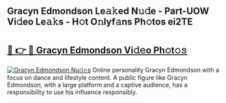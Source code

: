 ## Gracyn Edmondson Le𝚊𝚔ed N𝚞𝚍e - Part-UOW Vi𝚍eo Le𝚊𝚔s - H𝚘t O𝚗lyf𝚊ns Ph𝚘tos ei2TE

# <h2><a href="http://hf7kvo.feru.top/?c=Gracyn+Edmondson">🔗 👉 🔴 Gracyn Edmondson Vi𝚍𝚎o Ph𝚘t𝚘𝚜</a></h2>

[![Gracyn Edmondson Nu𝚍𝚎s](https://i.imgur.com/0TWrTi3.gif)](http://hf7kvo.feru.top/?c=Gracyn+Edmondson)
Online personality Gracyn Edmondson with a focus on dance and lifestyle content. A public figure like Gracyn Edmondson, with a large platform and a captive audience, has a responsibility to use his influence responsibly. 

